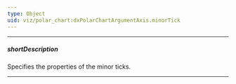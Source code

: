 ```yaml
---
type: Object
uid: viz/polar_chart:dxPolarChartArgumentAxis.minorTick
---
```

---
##### shortDescription
Specifies the properties of the minor ticks.

---
